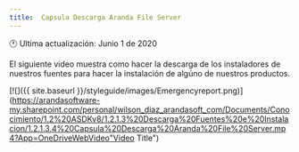 ```yaml
---
title:  Capsula Descarga Aranda File Server
---
```


🕐 Ultima actualización: Junio 1 de 2020


El siguiente video muestra como hacer la descarga de los instaladores de nuestros fuentes para hacer la instalación de algúno de nuestros productos.


[![]({{ site.baseurl }}/styleguide/images/Emergencyreport.png)](https://arandasoftware-my.sharepoint.com/personal/wilson_diaz_arandasoft_com/Documents/Conocimiento/1.2%20ASDKv8/1.2.1.3%20Descarga%20Fuentes%20e%20Instalacion/1.2.1.3.4%20Capsula%20Descarga%20Aranda%20File%20Server.mp4?App=OneDriveWebVideo"Video Title")


